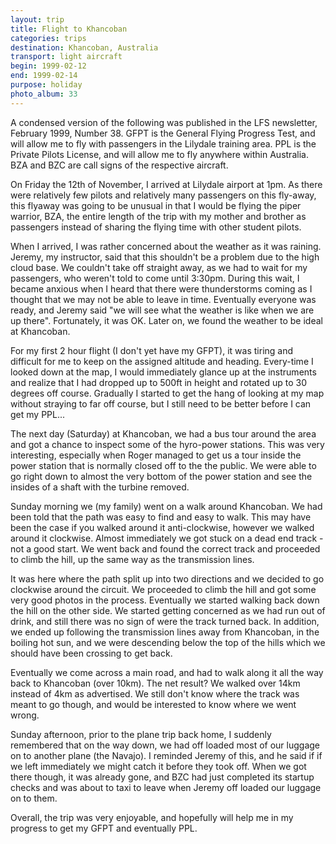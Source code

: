 ```yaml
---
layout: trip
title: Flight to Khancoban
categories: trips
destination: Khancoban, Australia
transport: light aircraft
begin: 1999-02-12
end: 1999-02-14
purpose: holiday
photo_album: 33
---
```


A condensed version of the following was published in the LFS newsletter,
February 1999, Number 38. GFPT is the General Flying Progress Test, and will
allow me to fly with passengers in the Lilydale training area. PPL is the
Private Pilots License, and will allow me to fly anywhere within Australia. BZA
and BZC are call signs of the respective aircraft.

On  Friday the  12th  of  November, I  arrived  at Lilydale airport  at 1pm.
As there were relatively few pilots and relatively many passengers on this
fly-away, this  flyaway was going to be unusual  in that I would be flying the
piper warrior, BZA, the  entire length of the trip with my mother and brother
as passengers instead of sharing the flying time with other student pilots.

When  I arrived,  I was  rather concerned  about the  weather as  it was
raining.  Jeremy, my  instructor, said that this shouldn&apos;t  be a problem
due to the high  cloud base.  We couldn&apos;t take off  straight away, as we
had  to  wait  for  my  passengers,  who  weren&apos;t  told  to  come  until
3:30pm.  During this wait, I became anxious when I heard that there were
thunderstorms coming as  I thought that we  may not be able  to leave in time.
Eventually everyone was ready, and  Jeremy said &quot;we will see what the
weather  is like  when we  are up there&quot;.   Fortunately, it  was OK. Later
on, we found the weather to be ideal at Khancoban.

For my first 2 hour flight (I don&apos;t yet have my GFPT), it was tiring and
difficult  for  me  to  keep  on  the  assigned  altitude  and  heading.
Every-time I  looked down at the  map, I would immediately  glance up at the
instruments and realize that I had dropped up to 500ft in height and rotated up
to 30 degrees  off course.  Gradually  I started to  get the hang of  looking
at  my map without  straying to far  off course,  but I still need to be better
before I can get my PPL...

The next day (Saturday) at Khancoban, we  had a bus tour around the area and
got a  chance to inspect some of the  hyro-power stations.  This was very
interesting, especially when Roger managed  to get us a tour inside the power
station that is  normally closed off  to the the  public.  We were  able to  go
right  down to  almost the  very bottom  of the  power station and see the
insides of a shaft with the turbine removed.

Sunday morning we  (my family) went on a walk  around Khancoban.  We had been
told  that the path was  easy to find  and easy to walk.   This may have been
the case if you  walked around it anti-clockwise,  however we walked around it
clockwise.  Almost immediately we got stuck  on a dead end track - not a good
start.   We went back and found the correct track and proceeded  to climb the
hill, up the  same way as  the transmission lines.

It was here where  the path split up into two  directions and we decided to go
clockwise around the circuit.   We proceeded to climb the hill and got some
very good photos in the process.  Eventually we started walking back down the
hill on the other side.  We  started getting concerned as we had run out  of
drink, and still there was no sign  of were the track turned back.  In
addition, we  ended up following the transmission lines away from  Khancoban,
in  the boiling  hot sun,  and we  were descending below the  top of the  hills
which we should  have been crossing  to get back.

Eventually we come across a main road,  and had to walk along it all the way
back to Khancoban (over 10km).  The net result?  We walked over 14km instead of
4km  as advertised.  We still don&apos;t know  where the track was meant to go
though, and would be interested to know where we went wrong.

Sunday  afternoon,  prior  to  the  plane trip  back  home,  I  suddenly
remembered that on the  way down, we had off loaded  most of our luggage on to
another plane (the  Navajo).  I reminded  Jeremy of this,  and he said  if if
we left  immediately  we might  catch it  before they  took off.  When we  got
there though, it  was already gone, and  BZC had just completed its startup
checks and was  about to taxi to leave when Jeremy off loaded our luggage on to
them.

Overall, the trip  was very enjoyable, and hopefully will  help me in my
progress to get my GFPT and eventually PPL.
